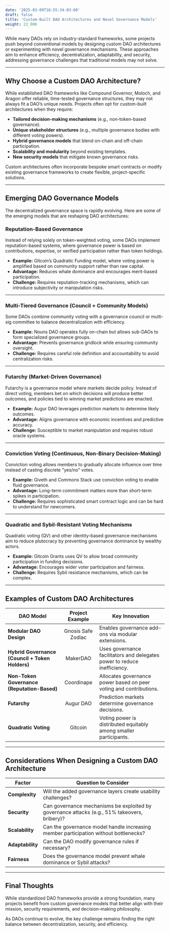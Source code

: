 ```yaml
---
date: '2025-03-09T16:55:34-03:00'
draft: false
title: 'Custom-Built DAO Architectures and Novel Governance Models'
weight: 22_000
---
```


While many DAOs rely on industry-standard frameworks, some projects push beyond conventional models by designing custom DAO architectures or experimenting with novel governance mechanisms. These approaches aim to enhance efficiency, decentralization, adaptability, and security, addressing governance challenges that traditional models may not solve.  

---

## **Why Choose a Custom DAO Architecture?**  

While established DAO frameworks like Compound Governor, Moloch, and Aragon offer reliable, time-tested governance structures, they may not always fit a DAO’s unique needs. Projects often opt for custom-built architectures when they require:  

- **Tailored decision-making mechanisms** (e.g., non-token-based governance).  
- **Unique stakeholder structures** (e.g., multiple governance bodies with different voting powers).  
- **Hybrid governance models** that blend on-chain and off-chain participation.  
- **Scalability and modularity** beyond existing templates.  
- **New security models** that mitigate known governance risks.  

Custom architectures often incorporate bespoke smart contracts or modify existing governance frameworks to create flexible, project-specific solutions.  

---

## **Emerging DAO Governance Models**  

The decentralized governance space is rapidly evolving. Here are some of the emerging models that are reshaping DAO architectures:  

### **Reputation-Based Governance**  
Instead of relying solely on token-weighted voting, some DAOs implement reputation-based systems, where governance power is based on contributions, expertise, or verified participation rather than token holdings.  

- **Example:** Gitcoin’s Quadratic Funding model, where voting power is amplified based on community support rather than raw capital.  
- **Advantage:** Reduces whale dominance and encourages merit-based participation.  
- **Challenge:** Requires reputation-tracking mechanisms, which can introduce subjectivity or manipulation risks.  

---

### **Multi-Tiered Governance (Council + Community Models)**  
Some DAOs combine community voting with a governance council or multi-sig committee to balance decentralization with efficiency.  

- **Example:** Nouns DAO operates fully on-chain but allows sub-DAOs to form specialized governance groups.  
- **Advantage:** Prevents governance gridlock while ensuring community oversight.  
- **Challenge:** Requires careful role definition and accountability to avoid centralization risks.  

---

### **Futarchy (Market-Driven Governance)**  
Futarchy is a governance model where markets decide policy. Instead of direct voting, members bet on which decisions will produce better outcomes, and policies tied to winning market predictions are enacted.  

- **Example:** Augur DAO leverages prediction markets to determine likely outcomes.  
- **Advantage:** Aligns governance with economic incentives and predictive accuracy.  
- **Challenge:** Susceptible to market manipulation and requires robust oracle systems.  

---

### **Conviction Voting (Continuous, Non-Binary Decision-Making)**  
Conviction voting allows members to gradually allocate influence over time instead of casting discrete "yes/no" votes.  

- **Example:** Giveth and Commons Stack use conviction voting to enable fluid governance.  
- **Advantage:** Long-term commitment matters more than short-term spikes in participation.
- **Challenge:** Requires sophisticated smart contract logic and can be hard to understand for newcomers.  

---

### **Quadratic and Sybil-Resistant Voting Mechanisms**  
Quadratic voting (QV) and other identity-based governance mechanisms aim to reduce plutocracy by preventing governance dominance by wealthy actors.  

- **Example:** Gitcoin Grants uses QV to allow broad community participation in funding decisions.  
- **Advantage:** Encourages wider voter participation and fairness.  
- **Challenge:** Requires Sybil resistance mechanisms, which can be complex.  

---

## **Examples of Custom DAO Architectures**  

| **DAO Model** | **Project Example** | **Key Innovation** |
|--------------|:---------------:|----------------|
| **Modular DAO Design** | Gnosis Safe Zodiac | Enables governance add-ons via modular extensions. |
| **Hybrid Governance (Council + Token Holders)** | MakerDAO | Uses governance facilitators and delegates power to reduce inefficiency. |
| **Non-Token Governance (Reputation-Based)** | Coordinape | Allocates governance power based on peer voting and contributions. |
| **Futarchy** | Augur DAO | Prediction markets determine governance decisions. |
| **Quadratic Voting** | Gitcoin | Voting power is distributed equitably among smaller participants. |

---

## **Considerations When Designing a Custom DAO Architecture**  

| **Factor** | **Question to Consider** |
|-----------|-------------------------|
| **Complexity** | Will the added governance layers create usability challenges? |
| **Security** | Can governance mechanisms be exploited by governance attacks (e.g., 51% takeovers, bribery)? |
| **Scalability** | Can the governance model handle increasing member participation without bottlenecks? |
| **Adaptability** | Can the DAO modify governance rules if necessary? |
| **Fairness** | Does the governance model prevent whale dominance or Sybil attacks? |

---

## **Final Thoughts**  

While standardized DAO frameworks provide a strong foundation, many projects benefit from custom governance models that better align with their mission, security requirements, and decision-making philosophy.  

As DAOs continue to evolve, the key challenge remains finding the right balance between decentralization, security, and efficiency.  

